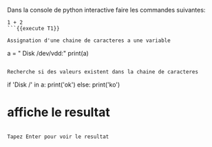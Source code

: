 
Dans la console de python interactive faire les commandes suivantes: 
```
1 + 2 
```{{execute T1}}

Assignation d'une chaine de caracteres a une variable
```
a = " Disk /dev/vdd:"
print(a)
```{{execute T1}}

Recherche si des valeurs existent dans la chaine de caracteres
```
if 'Disk /' in a: 
    print('ok')
else:
    print('ko')
# affiche le resultat
```{{ execute T1 }}

Tapez Enter pour voir le resultat